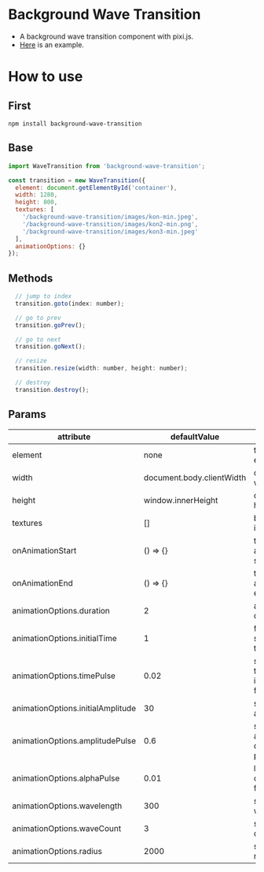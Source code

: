 # Background Wave Transition
- A background wave transition component with pixi.js.
- [Here](https://missrhyme.github.io/background-wave-transition/) is an example.

# How to use

## First
```
npm install background-wave-transition
```

## Base
```javascript
import WaveTransition from 'background-wave-transition';

const transition = new WaveTransition({
  element: document.getElementById('container'),
  width: 1280,
  height: 800,
  textures: [
    '/background-wave-transition/images/kon-min.jpeg',
    '/background-wave-transition/images/kon2-min.png',
    '/background-wave-transition/images/kon3-min.jpeg'
  ],
  animationOptions: {}
});
```

## Methods
```javascript
  // jump to index
  transition.goto(index: number);

  // go to prev
  transition.goPrev();

  // go to next
  transition.goNext();

  // resize
  transition.resize(width: number, height: number);

  // destroy
  transition.destroy();
```

## Params

attribute | defaultValue | description
---- | --- | ---
element | none | target element
width |  document.body.clientWidth  |  canvas width
height |  window.innerHeight  |  canvas height
textures | [] | background image array
onAnimationStart | () => {} | trigger when animation start
onAnimationEnd | () => {} | trigger when animation end
animationOptions.duration | 2 | animation duration
animationOptions.initialTime | 1 | first shockwave's time
animationOptions.timePulse | 0.02 | shockwave's time increase per frame
animationOptions.initialAmplitude | 30 | shockwave's amplitude
animationOptions.amplitudePulse | 0.6 | shockwave's amplitude decrease per frame
animationOptions.alphaPulse | 0.01 | layer's alpha change per frame
animationOptions.wavelength | 300 | shockwave's wavelength
animationOptions.waveCount | 3 | shockwave count
animationOptions.radius | 2000 | shockwave's radius